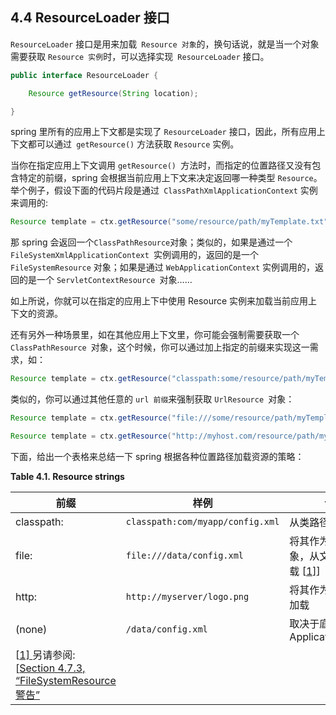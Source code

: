 ## 4.4 ResourceLoader 接口

`ResourceLoader` 接口是用来加载` Resource 对象`的，换句话说，就是当一个对象需要获取 `Resource 实例`时，可以选择实现` ResourceLoader` 接口。

```java
public interface ResourceLoader {

    Resource getResource(String location);

}
```

spring 里所有的应用上下文都是实现了 `ResourceLoader` 接口，因此，所有应用上下文都可以通过` getResource()` 方法获取 `Resource` 实例。

当你在指定应用上下文调用 `getResource() `方法时，而指定的位置路径又没有包含特定的前缀，spring 会根据当前应用上下文来决定返回哪一种类型 `Resource`。举个例子，假设下面的代码片段是通过` ClassPathXmlApplicationContext` 实例来调用的:

```java
Resource template = ctx.getResource("some/resource/path/myTemplate.txt");
```

那 spring 会返回一个` ClassPathResource `对象；类似的，如果是通过一个 `FileSystemXmlApplicationContext `实例调用的，返回的是一个 `FileSystemResource` 对象；如果是通过 `WebApplicationContext` 实例调用的，返回的是一个 `ServletContextResource `对象…… 

如上所说，你就可以在指定的应用上下中使用 Resource 实例来加载当前应用上下文的资源。

还有另外一种场景里，如在其他应用上下文里，你可能会强制需要获取一个 `ClassPathResource `对象，这个时候，你可以通过加上指定的前缀来实现这一需求，如：

```java
Resource template = ctx.getResource("classpath:some/resource/path/myTemplate.txt");
```

类似的，你可以通过其他任意的 `url 前缀`来强制获取 `UrlResource `对象：

```java
Resource template = ctx.getResource("file:///some/resource/path/myTemplate.txt");
```

```java
Resource template = ctx.getResource("http://myhost.com/resource/path/myTemplate.txt");
```

下面，给出一个表格来总结一下 spring 根据各种位置路径加载资源的策略：

**Table 4.1. Resource strings**

| 前缀                                       | 样例                               | 说明                                       |
| ---------------------------------------- | -------------------------------- | ---------------------------------------- |
| classpath:                               | `classpath:com/myapp/config.xml` | 从类路径加载                                   |
| file:                                    | `file:///data/config.xml`        | 将其作为 URL 对象，从文件系统加载 [[1\]](http://spring.cndocs.tk/resources.html#ftn.d5e4672)] |
| http:                                    | `http://myserver/logo.png`       | 将其作为 URL 对象 加载                           |
| (none)                                   | `/data/config.xml`               | 取决于底层的 ApplicationContext                |
| [[1\] ](http://docs.spring.io/spring/docs/5.0.0.M4/spring-framework-reference/htmlsingle/#d5e4881)另请参阅:[[Section 4.7.3, “FileSystemResource 警告”](http://docs.spring.io/spring/docs/5.0.0.M4/spring-framework-reference/htmlsingle/#resources-filesystemresource-caveats) |                                  |                                          |
